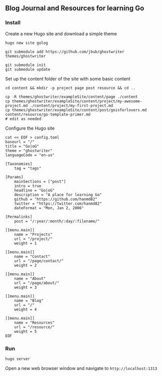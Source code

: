 ## Blog Journal and Resources for learning Go

### Install

Create a new Hugo site and download a simple theme
```
hugo new site golog

git submodule add https://github.com/jbub/ghostwriter themes/ghostwriter

git submodule init
git submodule update
```

Set up the content folder of the site with some basic content
```
cd content && mkdir -p project page post resource && cd ..

cp -R themes/ghostwriter/exampleSite/content/page ./content
cp themes/ghostwriter/exampleSite/content/project/my-awesome-project.md ./content/project/my-first-project.md
cp themes/ghostwriter/exampleSite/content/post/goisforlovers.md content/resource/go-template-primer.md
# edit as needed
```

Configure the Hugo site
```
cat << EOF > config.toml
baseurl = "/"
title = "Go|oG"
theme = "ghostwriter"
languageCode = "en-us"

[Taxonomies]
    tag = "tags"

[Params]
    mainSections = ["post"]
    intro = true
    headline = "Go|oG"
    description = "A place for learning Go"
    github = "https://github.com/hanmd82"
    twitter = "https://twitter.com/hanmd82"
    dateFormat = "Mon, Jan 2, 2006"

[Permalinks]
    post = "/:year/:month/:day/:filename/"

[[menu.main]]
    name = "Projects"
    url = "/project/"
    weight = 1

[[menu.main]]
    name = "Contact"
    url = "/page/contact/"
    weight = 2

[[menu.main]]
    name = "About"
    url = "/page/about/"
    weight = 3

[[menu.main]]
    name = "Blog"
    url = "/"
    weight = 4

[[menu.main]]
    name = "Resources"
    url = "/resource/"
    weight = 5
EOF
```

### Run

```
hugo server
```

Open a new web browser window and navigate to `http://localhost:1313`
